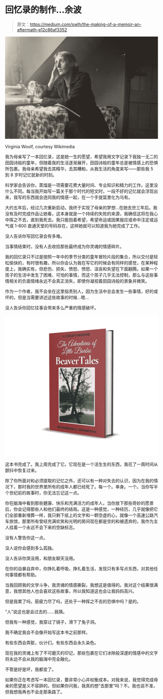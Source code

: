 # 回忆录的制作…余波

> 原文：<https://medium.com/swlh/the-making-of-a-memoir-an-aftermath-e12c86af3352>

![](img/e1139968635020902eb16817ca46ccdb.png)

Virginia Woolf, courtesy Wikimedia

我为母亲写了一本回忆录，这是她一生的愿望，希望我用文字记录下我独一无二的田园诗般的童年，但随着我的生活逐渐展开，田园诗般的童年总是被情感上的恐惧所包裹。我母亲希望我去其精华，去其糟粕，从我生活的角度来写——那些我 5 到 8 岁时记忆犹新的时刻。

科学家会告诉你，蒸馏是一项需要花费大量时间、专业知识和精力的工作。这里没什么不同。每当我开始写一篇关于那个时代的短文时，一段不好的记忆就会浮现出来，我写的东西就会连同我的情感一起，在一个手提篮里化为乌有。

大约五年后，经过几次重新启动，我终于实现了母亲的梦想…在她去世三年后。我没有及时完成作品让她看，这本身就是一个持续的失败的来源，我确信这将在我心中挥之不去，直到我死去。我只能抱着希望，希望命运或因果报应或命中注定或运气或 1-800 直通天堂的号码存在，这样她就可以知道我为她完成了工作。

没人告诉你写回忆录会有多难。

当事情结束时，没有人去收拾那些最终成为你灵魂的情感碎片。

我的回忆录只不过是按照一年中的季节分类的童年冒险片段的集合，所以交付是轻松愉快的，有时很有趣，所以你会认为我在写它的时候会有同样的感觉，在某种程度上，我确实有，但悲伤、损失、愤怒、愤怒、沮丧和失望在下面翻腾。如果一个孩子的生活中发生了困难、可怕的事情，而这个孩子几乎无法控制，那么与这些事情相关的负面情绪永远不会真正消失，即使你凝视着田园诗般的景象并微笑。

作为一个作者，我不会坐在这里指责别人，因为生活中总会发生一些事情，好的或坏的，但是当需要讲述这些故事的时候…嗯…

没人告诉你回忆往事会带来多么严重的情感破坏。

![](img/7158c18137845176b66d4df2b1b5699d.png)

这本书完成了。我上周完成了它。它现在是一个活生生的东西，我花了一周时间从颤抖中恢复过来。

除了你所面对和必须提取的记忆之外，还可以有一种对失去的认识，因为在我的情况下，那时我的世界里所有的成年人都已经死了。每一个。单身。一个。当你写半个世纪前的故事时，你无法忘记这一点。

你在脑海中看到那些健康、快乐和充满活力的成年人，当你放下那些奇妙的愿景后，你会记得那些人和他们最终的结局。这是一种感觉，一种经历，几乎就像把它们全部重新埋葬一样，我只剩下纸上的文字和一颗空虚的心，就像一个高速公路汽车旅馆，那里所有曾经充满欢笑和光明的房间现在都是空的和被遗弃的，我作为主人挂着一个永远不会下来的空缺标志。

没有人警告你这一点。

没人说你会感到多么孤独。

没人告诉你哭没用，和朋友聊天没用。

在你的自暴自弃中，你挣扎着呼吸，挣扎着生活，发现只有多写点东西，对其他任何事情都有帮助。

当我回顾我的文学斗争，我灵魂的情感撕裂，我想这是值得的。我对这个结果很满意，我想其他人也会喜欢这些故事，所以我知道这也会让我妈妈高兴。

但是我累了吗，筋疲力尽了吗，还处于一种挥之不去的恐惧中吗？是的。

“人”说这也是会过去的……我猜。

但我有一种感觉，我穿过了镜子，滑下了兔子洞。

我不确定我会不会像开始写这本书之前那样。

有些东西会弄脏，伙计们。有些东西会永久染色。

现在我的灵魂上有了不可磨灭的印记，那些包裹在它们冰隙般深邃的情感中的文字将永远不会从我的脑海中完全融化。

不管是好是坏，我都变了。

如果你正在考虑写一本回忆录，要非常小心并权衡成本。对我来说，我觉得完成母亲的愿望是义不容辞的。但如果你问我，我真的想“去那里”吗？不。我也说不准，但我想我再也不会走那条路了。